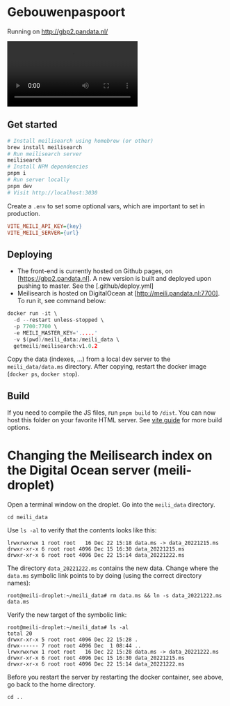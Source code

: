# Gebouwenpaspoort

Running on http://gbp2.pandata.nl/

<video src="https://user-images.githubusercontent.com/2183313/203753767-f1efe496-2503-4785-ad21-d52223b6975e.mov"></video>

## Get started

```sh
# Install meilisearch using homebrew (or other)
brew install meilisearch
# Run meilisearch server
meilisearch
# Install NPM dependencies
pnpm i
# Run server locally
pnpm dev
# Visit http://localhost:3030
```

Create a `.env` to set some optional vars, which are important to set in production.

```ini
VITE_MEILI_API_KEY={key}
VITE_MEILI_SERVER={url}
```

## Deploying

- The front-end is currently hosted on Github pages, on [https://gbp2.pandata.nl]. A new version is built and deployed upon pushing to master. See the [.github/deploy.yml]
- Meilisearch is hosted on DigitalOcean at [http://meili.pandata.nl:7700]. To run it, see command below:

```h
docker run -it \
  -d --restart unless-stopped \
  -p 7700:7700 \
  -e MEILI_MASTER_KEY='.....'
  -v $(pwd)/meili_data:/meili_data \
  getmeili/meilisearch:v1.0.2
```

Copy the data (indexes, ...) from a local dev server to the `meili_data/data.ms` directory.
After copying, restart the docker image (`docker ps`, `docker stop`).

## Build

If you need to compile the JS files, run `pnpm build` to `/dist`.
You can now host this folder on your favorite HTML server.
See [vite guide](https://vitejs.dev/guide/build.html) for more build options.

# Changing the Meilisearch index on the Digital Ocean server (meili-droplet)

Open a terminal window on the droplet.
Go into the `meili_data` directory.

```
cd meili_data
```

Use `ls -al` to verify that the contents looks like this:

```
lrwxrwxrwx 1 root root   16 Dec 22 15:18 data.ms -> data_20221215.ms
drwxr-xr-x 6 root root 4096 Dec 15 16:30 data_20221215.ms
drwxr-xr-x 6 root root 4096 Dec 22 15:14 data_20221222.ms
```

The directory `data_20221222.ms` contains the new data.
Change where the `data.ms` symbolic link points to by doing (using the correct directory names):

```
root@meili-droplet:~/meili_data# rm data.ms && ln -s data_20221222.ms data.ms
```

Verify the new target of the symbolic link:

```
root@meili-droplet:~/meili_data# ls -al
total 20
drwxr-xr-x 5 root root 4096 Dec 22 15:28 .
drwx------ 7 root root 4096 Dec  1 08:44 ..
lrwxrwxrwx 1 root root   16 Dec 22 15:28 data.ms -> data_20221222.ms
drwxr-xr-x 6 root root 4096 Dec 15 16:30 data_20221215.ms
drwxr-xr-x 6 root root 4096 Dec 22 15:14 data_20221222.ms
```

Before you restart the server by restarting the docker container, see above,
go back to the home directory.

```
cd ..
```
